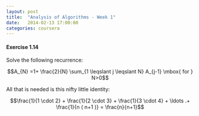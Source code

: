 ```yaml
---
layout: post
title:  "Analysis of Algorithms - Week 1"
date:   2014-02-13 17:00:00
categories: coursera
---
```


#### Exercise 1.14

Solve the following recurrence:

$$A_{N} =1+ \frac{2}{N}  \sum_{1 \leqslant j \leqslant N} A_{j-1} \mbox{ for } N>0$$

All that is needed is this nifty little identity:

$$\frac{1}{1 \cdot 2} + \frac{1}{2 \cdot 3} + \frac{1}{3 \cdot 4} + \ldots .+ \frac{1}{n ( n+1 )} =
\frac{n}{n+1}$$
